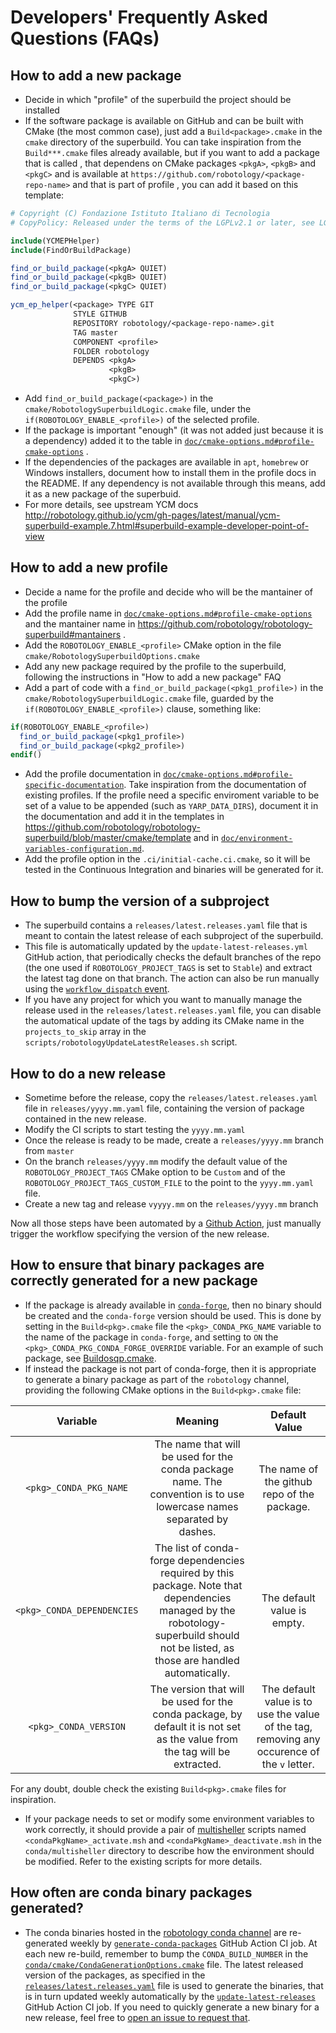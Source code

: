 Developers' Frequently Asked Questions (FAQs)
===========================================

##  How to add a new package
* Decide in which "profile" of the superbuild the project should be installed
* If the software package is available on GitHub and can be built with CMake (the most common case), just add a `Build<package>.cmake` in  the `cmake` directory of the superbuild. You can take inspiration from the `Build***.cmake` files already available, but if you want to add a package that is called <package>, that dependens on CMake packages `<pkgA>`, `<pkgB>` and `<pkgC>` and is available at `https://github.com/robotology/<package-repo-name>` and that is part of profile <profile>, you can add it based on this template:
~~~cmake
# Copyright (C) Fondazione Istituto Italiano di Tecnologia
# CopyPolicy: Released under the terms of the LGPLv2.1 or later, see LGPL.TXT

include(YCMEPHelper)
include(FindOrBuildPackage)

find_or_build_package(<pkgA> QUIET)
find_or_build_package(<pkgB> QUIET)
find_or_build_package(<pkgC> QUIET)

ycm_ep_helper(<package> TYPE GIT
              STYLE GITHUB
              REPOSITORY robotology/<package-repo-name>.git
              TAG master
              COMPONENT <profile>
              FOLDER robotology
              DEPENDS <pkgA>
                      <pkgB>
                      <pkgC>)
~~~
* Add `find_or_build_package(<package>)` in the `cmake/RobotologySuperbuildLogic.cmake` file, under the `if(ROBOTOLOGY_ENABLE_<profile>)` of the selected profile.
* If the package is important "enough" (it was not added just because it is a dependency) added it to the table in [`doc/cmake-options.md#profile-cmake-options`](cmake-options.md#profile-cmake-options) .
* If the dependencies of the packages are available in `apt`, `homebrew` or Windows installers, document how to install them in the profile docs in the README. If any dependency is not available through this means, add it as a new package of the superbuid.
* For more details, see  upstream YCM docs http://robotology.github.io/ycm/gh-pages/latest/manual/ycm-superbuild-example.7.html#superbuild-example-developer-point-of-view

## How to add a new profile
* Decide a name for the profile and decide who will be the mantainer of the profile
* Add the profile name in [`doc/cmake-options.md#profile-cmake-options`](cmake-options.md#profile-cmake-options) and the mantainer name in https://github.com/robotology/robotology-superbuild#mantainers .
* Add the `ROBOTOLOGY_ENABLE_<profile>` CMake option in the file `cmake/RobotologySuperbuildOptions.cmake`
* Add any new package required by the profile to the superbuild, following the instructions in "How to add a new package" FAQ
* Add a part of code with a `find_or_build_package(<pkg1_profile>)`  in the `cmake/RobotologySuperbuildLogic.cmake` file, guarded by the `if(ROBOTOLOGY_ENABLE_<profile>)` clause, something like:
~~~cmake
if(ROBOTOLOGY_ENABLE_<profile>)
  find_or_build_package(<pkg1_profile>)
  find_or_build_package(<pkg2_profile>)
endif()
~~~
* Add the profile documentation in [`doc/cmake-options.md#profile-specific-documentation`](cmake-options.md#profile-specific-documentation). Take inspiration from the documentation of existing profiles. If the profile need a specific enviroment variable to be set of a value to be appended (such as `YARP_DATA_DIRS`), document it in the documentation and add it in the templates in https://github.com/robotology/robotology-superbuild/blob/master/cmake/template and in [`doc/environment-variables-configuration.md`](environment-variables-configuration.md).
* Add the profile option in the `.ci/initial-cache.ci.cmake`, so it will be tested in the Continuous Integration and binaries will be generated for it.

## How to bump the version of a subproject
* The superbuild contains a `releases/latest.releases.yaml` file that is meant to contain the latest release of each subproject of the superbuild.
* This file is automatically updated by the `update-latest-releases.yml` GitHub action, that periodically checks the default branches of the repo (the one used if `ROBOTOLOGY_PROJECT_TAGS` is set to `Stable`) and extract the latest tag done on that branch. The action can also be run manually using the [`workflow_dispatch` event](https://github.blog/changelog/2020-07-06-github-actions-manual-triggers-with-workflow_dispatch/).
* If you have any project for which you want to manually manage the release used in the `releases/latest.releases.yaml` file,
you can disable the automatical update of the tags by adding its CMake name in the `projects_to_skip` array in the `scripts/robotologyUpdateLatestReleases.sh` script.

## How to do a new release
* Sometime before the release, copy the `releases/latest.releases.yaml` file in `releases/yyyy.mm.yaml` file, containing the version of package contained in the new release.
* Modify the CI scripts to start testing the `yyyy.mm.yaml`
* Once the release is ready to be made, create a `releases/yyyy.mm` branch from `master`
* On the branch `releases/yyyy.mm` modify the default value of the `ROBOTOLOGY_PROJECT_TAGS` CMake option to be `Custom` and of the `ROBOTOLOGY_PROJECT_TAGS_CUSTOM_FILE` to the point to the `yyyy.mm.yaml` file.
* Create a new tag and release `vyyyy.mm` on the  `releases/yyyy.mm` branch

Now all those steps have been automated by a [Github Action](https://github.com/robotology/robotology-superbuild/actions/workflows/release.yml), just manually trigger the workflow specifying the version of the new release.


## How to ensure that binary packages are correctly generated for a new package
* If the package is already available in [`conda-forge`](https://conda-forge.org), then no binary should be created and the `conda-forge` version should be used. This is done by setting in the `Build<pkg>.cmake` file the `<pkg>_CONDA_PKG_NAME` variable to the name of the package in `conda-forge`, and setting to `ON` the `<pkg>_CONDA_PKG_CONDA_FORGE_OVERRIDE` variable. For an example of such package, see [Buildosqp.cmake](../cmake/Buildosqp.cmake).
* If instead the package is not part of conda-forge, then it is appropriate to generate a binary package as part of the `robotology` channel, providing the following CMake options in the `Build<pkg>.cmake` file:

| Variable | Meaning | Default Value |
|:--------:|:-------:|:--------------:|
| `<pkg>_CONDA_PKG_NAME`  | The name that will be used for the conda package name. The convention is to use lowercase names separated by dashes. | The name of the github repo of the package. | 
| `<pkg>_CONDA_DEPENDENCIES` | The list of conda-forge dependencies required by this package. Note that dependencies managed by the robotology-superbuild should not be listed, as those are handled automatically. | The default value is empty. |
| `<pkg>_CONDA_VERSION` | The version that will be used for the conda package, by default it is not set as the value from the tag will be extracted. | The default value is to use the value of the tag, removing any occurence of the `v` letter. |

For any doubt, double check the existing `Build<pkg>.cmake` files for inspiration.
* If your package needs to set or modify some environment variables to work correctly, it should provide a pair of [multisheller](https://github.com/wolfv/multisheller) scripts named `<condaPkgName>_activate.msh` and `<condaPkgName>_deactivate.msh` in the `conda/multisheller` directory to describe how the environment should be modified. Refer to the existing scripts for more details.


## How often are conda binary packages generated?
* The conda binaries hosted in the [robotology conda channel](https://anaconda.org/robotology) are re-generated weekly by [`generate-conda-packages`](../.github/workflows/generate-conda-packages.yaml) GitHub Action CI job. At each new re-build, remember to bump the `CONDA_BUILD_NUMBER` in the [`conda/cmake/CondaGenerationOptions.cmake`](../conda/cmake/CondaGenerationOptions.cmake) file. The latest released version of the packages, as specified in the [`releases/latest.releases.yaml`](../releases/latest.releases.yaml) file is used to generate the binaries, that is in turn updated weekly automatically by the [`update-latest-releases`](../.github/workflows/update-latest-releases.yml) GitHub Action CI job. If you need to quickly generate a new binary for a new release, feel free to [open an issue to request that](https://github.com/robotology/robotology-superbuild/issues/new).

